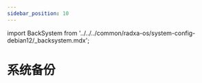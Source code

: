 ```yaml
---
sidebar_position: 10
---
```


import BackSystem from '../../../common/radxa-os/system-config-debian12/\_backsystem.mdx';

# 系统备份

<BackSystem />

